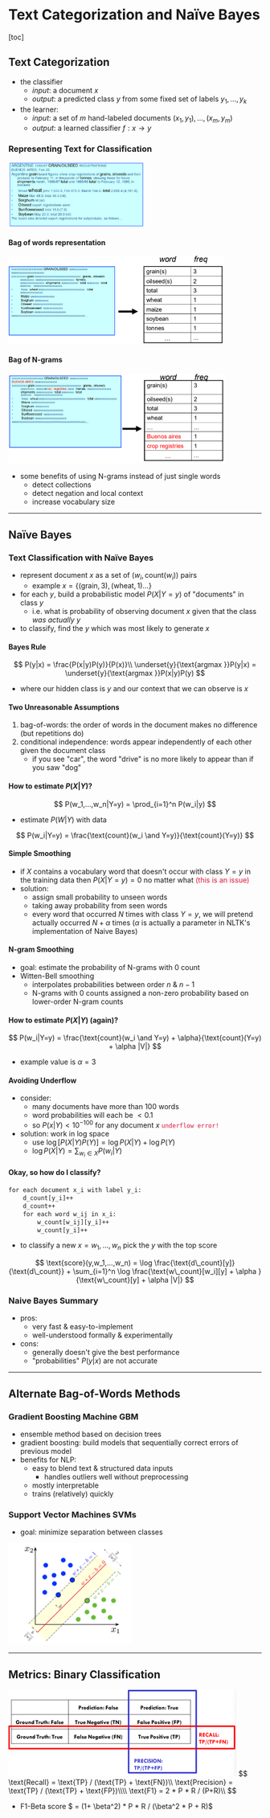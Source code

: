 # Text Categorization and Naïve Bayes

[toc]

## Text Categorization

- the classifier
  - *input*: a document $x$
  - *output*: a predicted class $y$ from some fixed set of labels $y_1,...,y_k$
- the learner:
  - *input*: a set of $m$ hand-labeled documents $(x_1,y_1),...,(x_m,y_m)$
  - *output*: a learned classifier $f:x\rightarrow y$

### Representing Text for Classification 

<img src="images/image-20231004182759933.png" alt="image-20231004182759933" style="zoom:33%;" />

#### Bag of words representation

<img src="images/image-20231004182830911.png" alt="image-20231004182830911" style="zoom:50%;" />

#### Bag of N-grams

<img src="images/image-20231004182847553.png" alt="image-20231004182847553" style="zoom:50%;" />

- some benefits of using N-grams instead of just single words
  - detect collections
  - detect negation and local context
  - increase vocabulary size

---

## Naïve Bayes

### Text Classification with Naïve Bayes

- represent document $x$ as a set of $(w_i, \text{count}(w_i))$ pairs
  - example $x = \{(\text{grain}, 3), (\text{wheat}, 1)...\}$
- for each $y$, build a probabilistic model $P(X|Y=y)$ of "documents" in class $y$
  - i.e. what is probability of observing document $x$ given that the class *was actually* $y$ 
- to classify, find the $y$ which was most likely to generate $x$

#### Bayes Rule

$$
P(y|x) = \frac{P(x|y)P(y)}{P(x)}\\
\underset{y}{\text{argmax }}P(y|x) = \underset{y}{\text{argmax }}P(x|y)P(y)
$$

- where our hidden class is $y$ and our context that we can observe is $x$

#### Two Unreasonable Assumptions

1. bag-of-words: the order of words in the document makes no difference (but repetitions do)
2. conditional independence: words appear independently of each other given the document class
   - if you see "car", the word "drive" is no more likely to appear than if you saw "dog"

#### How to estimate $P(X|Y)$?

$$
P(w_1,...,w_n|Y=y) = \prod_{i=1}^n P(w_i|y)
$$

- estimate $P(W|Y)$ with data

$$
P(w_i|Y=y) = \frac{\text{count}(w_i \and Y=y)}{\text{count}(Y=y)}
$$

#### Simple Smoothing

- if $X$ contains a vocabulary word that doesn't occur with class $Y=y$ in the training data then $P(X|Y=y)=0$ no matter what <span style="color:crimson">(this is an issue)</span>
- solution:
  - assign small probability to unseen words
  - taking away probability from seen words
  - every word that occurred $N$ times with class $Y=y$, we will pretend actually occurred $N+\alpha$ times ($\alpha$ is actually a parameter in NLTK's implementation of Naive Bayes)

#### N-gram Smoothing

- goal: estimate the probability of N-grams with 0 count
- Witten-Bell smoothing
  - interpolates probabilities between order $n$ & $n-1$
  - N-grams with 0 counts assigned a non-zero probability based on lower-order N-gram counts

#### How to estimate $P(X|Y)$ (again)?

$$
P(w_i|Y=y) = \frac{\text{count}(w_i \and Y=y) + \alpha}{\text{count}(Y=y) + \alpha |V|}
$$

- example value is $\alpha = 3$

#### Avoiding Underflow

- consider:
  - many documents have more than 100 words
  - word probabilities will each be $<0.1$
  - so $P(x|Y)<10^{-100}$ for any document $x$ <span style="color:crimson">`underflow error!`</span>
- solution: work in log space
  - use $\log[P(X|Y)P(Y)] = \log P(X|Y)+\log P(Y)$
  - $\log P(X|Y) = \sum_{w_i \in X} P(w_i|Y)$

#### Okay, so how do I classify?

```pseudocode
for each document x_i with label y_i:
	d_count[y_i]++
	d_count++
	for each word w_ij in x_i:
		w_count[w_ij][y_i]++
		w_count[y_i]++
```

- to classify a new $x=w_1,...,w_n$ pick the $y$ with the top score

$$
\text{score}(y,w_1,...,w_n) = \log \frac{\text{d\_count}[y]}{\text{d\_count}} + \sum_{i=1}^n \log \frac{\text{w\_count}[w_i][y] + \alpha }{\text{w\_count}[y] + \alpha |V|}
$$

### Naive Bayes Summary

- pros:
  - very fast & easy-to-implement
  - well-understood formally & experimentally
- cons:
  - generally doesn't give the best performance
  - "probabilities" $P(y|x)$ are not accurate

---

## Alternate Bag-of-Words Methods

### Gradient Boosting Machine GBM

- ensemble method based on decision trees
- gradient boosting: build models that sequentially correct errors of previous model
- benefits for NLP:
  - easy to blend text & structured data inputs
    - handles outliers well without preprocessing
  - mostly interpretable
  - trains (relatively) quickly 

### Support Vector Machines SVMs

- goal: minimize separation between classes

<img src="images/image-20231004191445217.png" alt="image-20231004191445217" style="zoom:50%;" />

---

## Metrics: Binary Classification

<img src="images/image-20231004191527055.png" alt="image-20231004191527055" style="zoom:50%;" />
$$
\text{Recall} = \text{TP} / (\text{TP} + \text{FN})\\
\text{Precision} = \text{TP} / (\text{TP} + \text{FP})\\\\
\text{F1} = 2 * P * R / (P+R)\\
$$

- F1-Beta score $ = (1+ \beta^2) * P * R / (\beta^2 * P + R)$